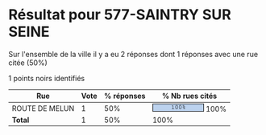 # Résultat pour 577-SAINTRY SUR SEINE

Sur l'ensemble de la ville il y a eu 2 réponses dont 1 réponses avec une rue citée (50%)

1 points noirs identifiés

| Rue | Vote | % réponses | % Nb rues cités|
|-----|------|------------|----------------|
| ROUTE DE MELUN | 1 | 50% | <img src="../../img/bar_100.gif" />&nbsp;100%|
| **Total** | 1 | 50% | 100%|

